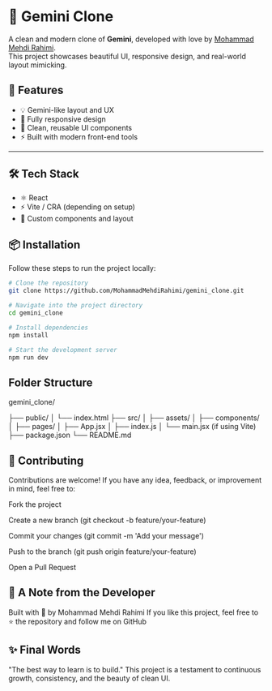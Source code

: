 # 🚀 Gemini Clone

A clean and modern clone of **Gemini**, developed with love by [Mohammad Mehdi Rahimi](https://github.com/MohammadMehdiRahimi).  
This project showcases beautiful UI, responsive design, and real-world layout mimicking.


## 🔧 Features

- 💡 Gemini-like layout and UX
- 📱 Fully responsive design
- 🎨 Clean, reusable UI components
- ⚡ Built with modern front-end tools

---

## 🛠️ Tech Stack

- ⚛️ React
- ⚡ Vite / CRA (depending on setup)
- 💬 Custom components and layout


## 📦 Installation

Follow these steps to run the project locally:

```bash
# Clone the repository
git clone https://github.com/MohammadMehdiRahimi/gemini_clone.git

# Navigate into the project directory
cd gemini_clone

# Install dependencies
npm install

# Start the development server
npm run dev
```
## Folder Structure

gemini_clone/

├── public/
│   └── index.html
├── src/
│   ├── assets/
│   ├── components/
│   ├── pages/
│   ├── App.jsx
│   ├── index.js
│   └── main.jsx (if using Vite)
├── package.json
└── README.md


## 🤝 Contributing

Contributions are welcome!
If you have any idea, feedback, or improvement in mind, feel free to:

Fork the project

Create a new branch (git checkout -b feature/your-feature)

Commit your changes (git commit -m 'Add your message')

Push to the branch (git push origin feature/your-feature)

Open a Pull Request

## 🌟 A Note from the Developer


Built with 💚 by Mohammad Mehdi Rahimi
If you like this project, feel free to ⭐️ the repository and follow me on GitHub

## ✨ Final Words
"The best way to learn is to build."
This project is a testament to continuous growth, consistency, and the beauty of clean UI.


